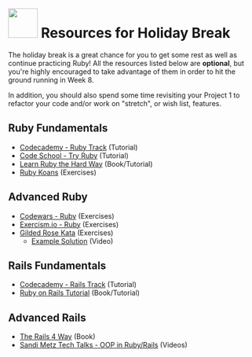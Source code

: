 # <img src="https://cloud.githubusercontent.com/assets/7833470/10899314/63829980-8188-11e5-8cdd-4ded5bcb6e36.png" height="60"> Resources for Holiday Break

The holiday break is a great chance for you to get some rest as well as continue practicing Ruby! All the resources listed below are **optional**, but you're highly encouraged to take advantage of them in order to hit the ground running in Week 8.

In addition, you should also spend some time revisiting your Project 1 to refactor your code and/or work on "stretch", or wish list, features.

## Ruby Fundamentals

* <a href="https://www.codecademy.com/learn/ruby" target="_blank">Codecademy - Ruby Track</a> (Tutorial)
* <a href="https://www.codeschool.com/courses/try-ruby" target="_blank">Code School - Try Ruby</a> (Tutorial)
* <a href="http://learnrubythehardway.org/book" target="_blank">Learn Ruby the Hard Way</a> (Book/Tutorial)
* <a href="http://rubykoans.com" target="_blank">Ruby Koans</a> (Exercises)

## Advanced Ruby

* <a href="http://www.codewars.com" target="_blank">Codewars - Ruby</a> (Exercises)
* <a href="http://exercism.io/languages/ruby" target="_blank">Exercism.io - Ruby</a> (Exercises)
* <a href="https://github.com/jimweirich/gilded_rose_kata" target="_blank">Gilded Rose Kata</a> (Exercises)
  * <a href="http://confreaks.tv/videos/railsconf2014-all-the-little-things" target="_blank">Example Solution</a> (Video)

## Rails Fundamentals

* <a href="https://www.codecademy.com/learn/learn-rails" target="_blank">Codecademy - Rails Track</a> (Tutorial)
* <a href="https://www.railstutorial.org/book" target="_blank">Ruby on Rails Tutorial</a> (Book/Tutorial)

## Advanced Rails

* <a href="http://www.allitebooks.com/the-rails-4-way" target="_blank">The Rails 4 Way</a> (Book)
* <a href="http://confreaks.tv/presenters/sandi-metz" target="_blank">Sandi Metz Tech Talks - OOP in Ruby/Rails</a> (Videos)
